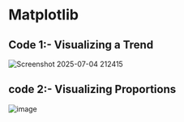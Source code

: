 # Matplotlib
## Code 1:- Visualizing a Trend
![Screenshot 2025-07-04 212415](https://github.com/user-attachments/assets/5da2f238-d683-4fb7-b047-aeb3ce665549)

## code 2:- Visualizing Proportions
![image](https://github.com/user-attachments/assets/2c830b11-0370-442f-97fb-7d6f905c6d92)



